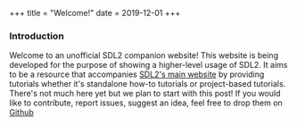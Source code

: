 +++
title = "Welcome!"
date = 2019-12-01
+++

### Introduction

Welcome to an unofficial SDL2 companion website! This website is being developed for the purpose of showing a higher-level usage of SDL2. It aims to be a resource that accompanies [SDL2's main website](https://libsdl.org) by providing tutorials whether it's standalone how-to tutorials or project-based tutorials. There's not much here yet but we plan to start with this post! If you would like to contribute, report issues, suggest an idea, feel free to drop them on [Github](https://github.com/veandco/sdl2.veand.co)

